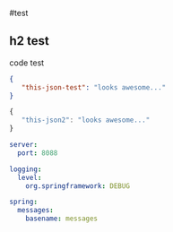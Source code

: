 #test
## h2 test

code test
```json
{
   "this-json-test": "looks awesome..."
}
```
```javascript
{
   "this-json2": "looks awesome..."
}
```

``` yaml
server:
  port: 8088

logging:
  level:
    org.springframework: DEBUG

spring:
  messages:
    basename: messages
```
